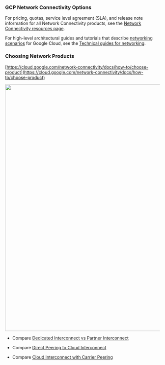 

### GCP Network Connectivity Options


For pricing, quotas, service level agreement (SLA), and release note information for all Network Connectivity products, see the [Network Connectivity resources page](https://cloud.google.com/network-connectivity/docs/resources).

For high-level architectural guides and tutorials that describe [networking scenarios](https://cloud.google.com/blog/products/networking/google-cloud-network-connectivity-options-explained) for Google Cloud, see the [Technical guides for networking](https://cloud.google.com/docs/tutorials#networking).


### Choosing Network Products

[https://cloud.google.com/network-connectivity/docs/how-to/choose-product](https://cloud.google.com/network-connectivity/docs/how-to/choose-product)


<img src="https://callcenterstudio.com/wp-content/uploads/2020/04/Deciding_how_to_connect_to_Google_Cloud.max-2800x2800.jpg-1030x579.png" width="800"> 


* Compare [Dedicated Interconnect vs Partner Interconnect](https://cloud.google.com/network-connectivity/docs/how-to/choose-product#compare-interconnect-solutions)

* Compare [Direct Peering to Cloud Interconnect](https://cloud.google.com/network-connectivity/docs/how-to/choose-product#dp-compare)

* Compare [Cloud Interconnect with Carrier Peering](https://cloud.google.com/network-connectivity/docs/how-to/choose-product#cp-compare)

